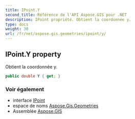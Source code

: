 ```yaml
---
title: IPoint.Y
second_title: Référence de l'API Aspose.GIS pour .NET
description: IPoint propriété. Obtient la coordonnée y.
type: docs
weight: 30
url: /fr/net/aspose.gis.geometries/ipoint/y/
---
```

## IPoint.Y property

Obtient la coordonnée y.

```csharp
public double Y { get; }
```

### Voir également

* interface [IPoint](../)
* espace de noms [Aspose.Gis.Geometries](../../ipoint/)
* Assemblée [Aspose.GIS](../../../)



